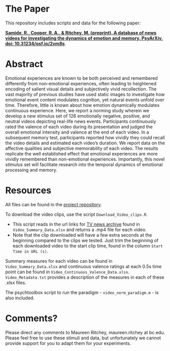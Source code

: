 # The Paper
This repository includes scripts and data for the following paper:

[**Samide, R., Cooper, R. A., & Ritchey, M. (preprint). A database of news videos for investigating the dynamics of emotion and memory. PsyArXiv, doi: 10.31234/osf.io/2vm8s**](https://psyarxiv.com/2vm8s/).

# Abstract
Emotional experiences are known to be both perceived and remembered differently from non-emotional experiences, often leading to heightened encoding of salient visual details and subjectively vivid recollection. The vast majority of previous studies have used static images to investigate how emotional event content modulates cognition, yet natural events unfold over time. Therefore, little is known about how emotion dynamically modulates continuous experience. Here, we report a norming study wherein we develop a new stimulus set of 126 emotionally negative, positive, and neutral videos depicting real-life news events. Participants continuously rated the valence of each video during its presentation and judged the overall emotional intensity and valence at the end of each video. In a subsequent memory test, participants reported how vividly they could recall the video details and estimated each video’s duration. We report data on the affective qualities and subjective memorability of each video. The results replicate the well established effect that emotional experiences are more vividly remembered than non-emotional experiences. Importantly, this novel stimulus set will facilitate research into the temporal dynamics of emotional processing and memory.

# Resources
All files can be found in the [project repository](https://github.com/memobc/paper-videonorming).

To download the video clips, use the script `Download_Video_clips.R`.
- This script reads in the url links for [TV news archive](https://archive.org/details/tv) found in `Video_Summary_Data.xlsx` and returns a .mp4 file for each video.
- Note that the clip downloaded will have a few extra seconds at the beginning compared to the clips we tested. Just trim the beginning of each downloaded video to the start clip time, found in the column `Start Time in URL (s)`.

Summary measures for each video can be found in `Video_Summary_Data.xlsx` and continuous valence ratings at each 0.5s time point can be found in `Video_Continuous_Valence_Data.xlsx`. `Video_Metadata.txt` provides a description of the measures in each of these .xlsx files.

The psychtoolbox script to run the paradigm - `video_norm_paradigm.m` - is also included.

# Comments?
Please direct any comments to Maureen Ritchey, maureen.ritchey at bc.edu. Please feel free to use these stimuli and data, but unfortunately we cannot provide support for you to adapt them for your experiments.
